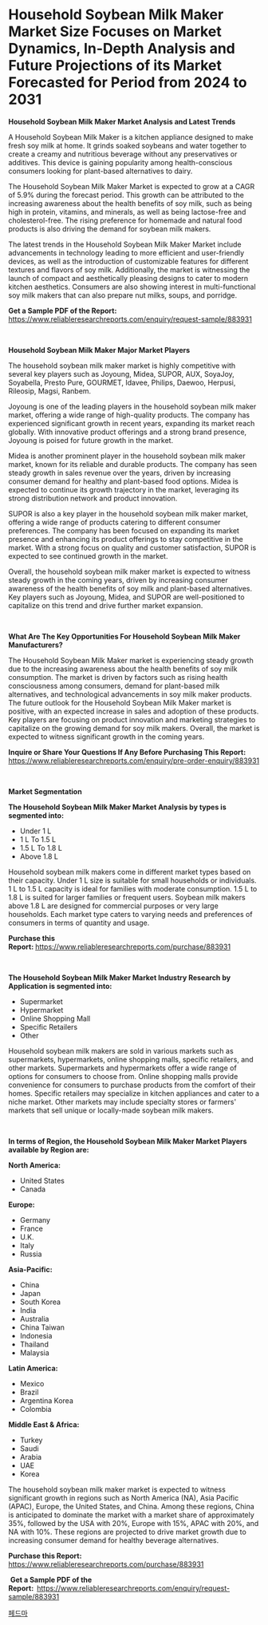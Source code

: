 <p><h1>Household Soybean Milk Maker Market Size Focuses on Market Dynamics, In-Depth Analysis and Future Projections of its Market Forecasted for Period from 2024 to 2031</h1></p><p><strong>Household Soybean Milk Maker Market Analysis and Latest Trends</strong></p>
<p><p>A Household Soybean Milk Maker is a kitchen appliance designed to make fresh soy milk at home. It grinds soaked soybeans and water together to create a creamy and nutritious beverage without any preservatives or additives. This device is gaining popularity among health-conscious consumers looking for plant-based alternatives to dairy.</p><p>The Household Soybean Milk Maker Market is expected to grow at a CAGR of 5.9% during the forecast period. This growth can be attributed to the increasing awareness about the health benefits of soy milk, such as being high in protein, vitamins, and minerals, as well as being lactose-free and cholesterol-free. The rising preference for homemade and natural food products is also driving the demand for soybean milk makers.</p><p>The latest trends in the Household Soybean Milk Maker Market include advancements in technology leading to more efficient and user-friendly devices, as well as the introduction of customizable features for different textures and flavors of soy milk. Additionally, the market is witnessing the launch of compact and aesthetically pleasing designs to cater to modern kitchen aesthetics. Consumers are also showing interest in multi-functional soy milk makers that can also prepare nut milks, soups, and porridge.</p></p>
<p><strong>Get a Sample PDF of the Report:&nbsp;</strong> <a href="https://www.reliableresearchreports.com/enquiry/request-sample/883931">https://www.reliableresearchreports.com/enquiry/request-sample/883931</a></p>
<p>&nbsp;</p>
<p><strong>Household Soybean Milk Maker Major Market Players</strong></p>
<p><p>The household soybean milk maker market is highly competitive with several key players such as Joyoung, Midea, SUPOR, AUX, SoyaJoy, Soyabella, Presto Pure, GOURMET, Idavee, Philips, Daewoo, Herpusi, Rileosip, Magsi, Ranbem. </p><p>Joyoung is one of the leading players in the household soybean milk maker market, offering a wide range of high-quality products. The company has experienced significant growth in recent years, expanding its market reach globally. With innovative product offerings and a strong brand presence, Joyoung is poised for future growth in the market.</p><p>Midea is another prominent player in the household soybean milk maker market, known for its reliable and durable products. The company has seen steady growth in sales revenue over the years, driven by increasing consumer demand for healthy and plant-based food options. Midea is expected to continue its growth trajectory in the market, leveraging its strong distribution network and product innovation.</p><p>SUPOR is also a key player in the household soybean milk maker market, offering a wide range of products catering to different consumer preferences. The company has been focused on expanding its market presence and enhancing its product offerings to stay competitive in the market. With a strong focus on quality and customer satisfaction, SUPOR is expected to see continued growth in the market.</p><p>Overall, the household soybean milk maker market is expected to witness steady growth in the coming years, driven by increasing consumer awareness of the health benefits of soy milk and plant-based alternatives. Key players such as Joyoung, Midea, and SUPOR are well-positioned to capitalize on this trend and drive further market expansion.</p></p>
<p>&nbsp;</p>
<p><strong>What Are The Key Opportunities For Household Soybean Milk Maker Manufacturers?</strong></p>
<p><p>The Household Soybean Milk Maker market is experiencing steady growth due to the increasing awareness about the health benefits of soy milk consumption. The market is driven by factors such as rising health consciousness among consumers, demand for plant-based milk alternatives, and technological advancements in soy milk maker products. The future outlook for the Household Soybean Milk Maker market is positive, with an expected increase in sales and adoption of these products. Key players are focusing on product innovation and marketing strategies to capitalize on the growing demand for soy milk makers. Overall, the market is expected to witness significant growth in the coming years.</p></p>
<p><strong>Inquire or Share Your Questions If Any Before Purchasing This Report:</strong> <a href="https://www.reliableresearchreports.com/enquiry/pre-order-enquiry/883931">https://www.reliableresearchreports.com/enquiry/pre-order-enquiry/883931</a></p>
<p>&nbsp;</p>
<p><strong>Market Segmentation</strong></p>
<p><strong>The Household Soybean Milk Maker Market Analysis by types is segmented into:</strong></p>
<p><ul><li>Under 1 L</li><li>1 L To 1.5 L</li><li>1.5 L To 1.8 L</li><li>Above 1.8 L</li></ul></p>
<p><p>Household soybean milk makers come in different market types based on their capacity. Under 1 L size is suitable for small households or individuals. 1 L to 1.5 L capacity is ideal for families with moderate consumption. 1.5 L to 1.8 L is suited for larger families or frequent users. Soybean milk makers above 1.8 L are designed for commercial purposes or very large households. Each market type caters to varying needs and preferences of consumers in terms of quantity and usage.</p></p>
<p><strong>Purchase this Report:&nbsp;</strong><a href="https://www.reliableresearchreports.com/purchase/883931">https://www.reliableresearchreports.com/purchase/883931</a></p>
<p>&nbsp;</p>
<p><strong>The Household Soybean Milk Maker Market Industry Research by Application is segmented into:</strong></p>
<p><ul><li>Supermarket</li><li>Hypermarket</li><li>Online Shopping Mall</li><li>Specific Retailers</li><li>Other</li></ul></p>
<p><p>Household soybean milk makers are sold in various markets such as supermarkets, hypermarkets, online shopping malls, specific retailers, and other markets. Supermarkets and hypermarkets offer a wide range of options for consumers to choose from. Online shopping malls provide convenience for consumers to purchase products from the comfort of their homes. Specific retailers may specialize in kitchen appliances and cater to a niche market. Other markets may include specialty stores or farmers' markets that sell unique or locally-made soybean milk makers.</p></p>
<p>&nbsp;</p>
<p><strong>In terms of Region, the Household Soybean Milk Maker Market Players available by Region are:</strong></p>
<p>
    <p> <strong> North America: </strong>
        <ul>
            <li>United States</li>
            <li>Canada</li>
        </ul>
        </p> 
    <p> <strong> Europe: </strong>
        <ul>
            <li>Germany</li>
            <li>France</li>
            <li>U.K.</li>
            <li>Italy</li>
            <li>Russia</li>
        </ul>
        </p> 
    <p> <strong> Asia-Pacific: </strong>
        <ul>
            <li>China</li>
            <li>Japan</li>
            <li>South Korea</li>
            <li>India</li>
            <li>Australia</li>
            <li>China Taiwan</li>
            <li>Indonesia</li>
            <li>Thailand</li>
            <li>Malaysia</li>
        </ul>
        </p> 
    <p> <strong> Latin America: </strong>
        <ul>
            <li>Mexico</li>
            <li>Brazil</li>
            <li>Argentina Korea</li>
            <li>Colombia</li>
        </ul>
        </p> 
    <p> <strong> Middle East & Africa: </strong>
        <ul>
            <li>Turkey</li>
            <li>Saudi</li>
            <li>Arabia</li>
            <li>UAE</li>
            <li>Korea</li>
        </ul>
    </p>
    </p>
<p><p>The household soybean milk maker market is expected to witness significant growth in regions such as North America (NA), Asia Pacific (APAC), Europe, the United States, and China. Among these regions, China is anticipated to dominate the market with a market share of approximately 35%, followed by the USA with 20%, Europe with 15%, APAC with 20%, and NA with 10%. These regions are projected to drive market growth due to increasing consumer demand for healthy beverage alternatives.</p></p>
<p><strong>Purchase this Report: </strong><a href="https://www.reliableresearchreports.com/purchase/883931">https://www.reliableresearchreports.com/purchase/883931</a></p>
<p>&nbsp;<strong>Get a Sample PDF of the Report:&nbsp;&nbsp;</strong><a href="https://www.reliableresearchreports.com/enquiry/request-sample/883931">https://www.reliableresearchreports.com/enquiry/request-sample/883931</a></p>
<p><strong></strong></p>
<p><p><a href="https://medium.com/@bub56567/tfedma-%EC%8B%9C%EC%9E%A5%EC%9D%80-%EC%8B%9C%EC%9E%A5-%EC%A0%90%EC%9C%A0%EC%9C%A8-%EC%8B%9C%EC%9E%A5-%EB%8F%99%ED%96%A5-%EB%B0%8F-%EC%8B%9C%EC%9E%A5-%EC%84%B1%EC%9E%A5%EC%97%90-%EB%8C%80%ED%95%9C-%EC%A0%95%EB%B3%B4%EB%A5%BC-%EC%A0%9C%EA%B3%B5%ED%95%A9%EB%8B%88%EB%8B%A4-c292ec4cc9f3">페드마</a></p></p>